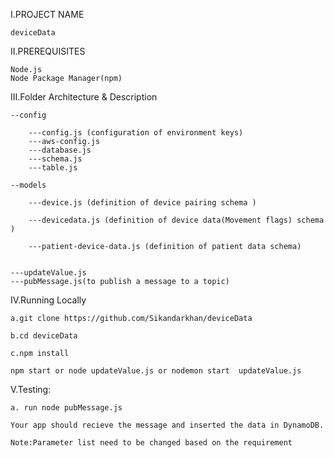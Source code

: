 I.PROJECT NAME

    deviceData

II.PREREQUISITES

    Node.js
    Node Package Manager(npm)

III.Folder Architecture & Description

    --config
    
    	---config.js (configuration of environment keys)
        ---aws-config.js
        ---database.js
        ---schema.js
        ---table.js
    
    --models
    
    	---device.js (definition of device pairing schema )
    
    	---devicedata.js (definition of device data(Movement flags) schema )

        ---patient-device-data.js (definition of patient data schema)
    
    
    ---updateValue.js 
    ---pubMessage.js(to publish a message to a topic)

IV.Running Locally

    a.git clone https://github.com/Sikandarkhan/deviceData
    
    b.cd deviceData
    
    c.npm install
    
    npm start or node updateValue.js or nodemon start  updateValue.js
	
V.Testing:

    a. run node pubMessage.js
    
    Your app should recieve the message and inserted the data in DynamoDB.
    
    Note:Parameter list need to be changed based on the requirement
